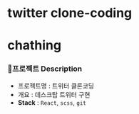 # twitter clone-coding

# chathing
### 📌프로젝트 Description
- 프로젝트명 : 트위터 클론코딩
- 개요 : 데스크탑 트위터 구현
- **Stack** : `React`, `scss`, `git`